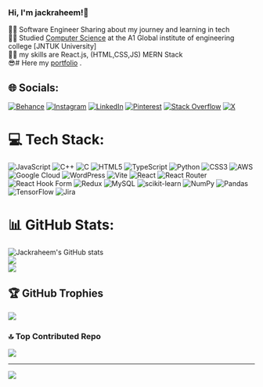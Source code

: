 <!-- Level 1 : sample bio and status-->

### Hi, I'm jackraheem!👋

👨‍💻 Software Engineer Sharing about my journey and learning in tech<br/>
👨‍🎓 Studied [Computer Science](https://youtu.be/9rGFhEnLhIU?si=m6J7RQMpzYaaOTfv) at the A1 Global institute of engineering college [JNTUK University] <br/>
🤹‍♂️ my skills are React.js, (HTML,CSS,JS) MERN Stack<br/>
 😎# Here my [portfolio](https://jackraheem.github.io/portfolio1/#skills) .

## 🌐 Socials:
[![Behance](https://img.shields.io/badge/Behance-1769ff?logo=behance&logoColor=white)](https://behance.net/https://jackraheem.github.io/portfolio1/) [![Instagram](https://img.shields.io/badge/Instagram-%23E4405F.svg?logo=Instagram&logoColor=white)](https://instagram.com/shaikraheem611) [![LinkedIn](https://img.shields.io/badge/LinkedIn-%230077B5.svg?logo=linkedin&logoColor=white)](https://linkedin.com/in/https://www.linkedin.com/in/abdul-raheem-257b6a219/) [![Pinterest](https://img.shields.io/badge/Pinterest-%23E60023.svg?logo=Pinterest&logoColor=white)](https://pinterest.com/https://in.pinterest.com/rahimss109/) [![Stack Overflow](https://img.shields.io/badge/-Stackoverflow-FE7A16?logo=stack-overflow&logoColor=white)](https://stackoverflow.com/users/https://stackoverflow.com/users/23889223/abdul-rahim) [![X](https://img.shields.io/badge/X-black.svg?logo=X&logoColor=white)](https://x.com/https://twitter.com/AbdulRahim26026)

# 💻 Tech Stack:
![JavaScript](https://img.shields.io/badge/javascript-%23323330.svg?style=for-the-badge&logo=javascript&logoColor=%23F7DF1E) ![C++](https://img.shields.io/badge/c++-%2300599C.svg?style=for-the-badge&logo=c%2B%2B&logoColor=white) ![C](https://img.shields.io/badge/c-%2300599C.svg?style=for-the-badge&logo=c&logoColor=white) ![HTML5](https://img.shields.io/badge/html5-%23E34F26.svg?style=for-the-badge&logo=html5&logoColor=white) ![TypeScript](https://img.shields.io/badge/typescript-%23007ACC.svg?style=for-the-badge&logo=typescript&logoColor=white) ![Python](https://img.shields.io/badge/python-3670A0?style=for-the-badge&logo=python&logoColor=ffdd54) ![CSS3](https://img.shields.io/badge/css3-%231572B6.svg?style=for-the-badge&logo=css3&logoColor=white) ![AWS](https://img.shields.io/badge/AWS-%23FF9900.svg?style=for-the-badge&logo=amazon-aws&logoColor=white) ![Google Cloud](https://img.shields.io/badge/GoogleCloud-%234285F4.svg?style=for-the-badge&logo=google-cloud&logoColor=white) ![WordPress](https://img.shields.io/badge/WordPress-%23117AC9.svg?style=for-the-badge&logo=WordPress&logoColor=white) ![Vite](https://img.shields.io/badge/vite-%23646CFF.svg?style=for-the-badge&logo=vite&logoColor=white) ![React](https://img.shields.io/badge/react-%2320232a.svg?style=for-the-badge&logo=react&logoColor=%2361DAFB) ![React Router](https://img.shields.io/badge/React_Router-CA4245?style=for-the-badge&logo=react-router&logoColor=white) ![React Hook Form](https://img.shields.io/badge/React%20Hook%20Form-%23EC5990.svg?style=for-the-badge&logo=reacthookform&logoColor=white) ![Redux](https://img.shields.io/badge/redux-%23593d88.svg?style=for-the-badge&logo=redux&logoColor=white) ![MySQL](https://img.shields.io/badge/mysql-%2300000f.svg?style=for-the-badge&logo=mysql&logoColor=white) ![scikit-learn](https://img.shields.io/badge/scikit--learn-%23F7931E.svg?style=for-the-badge&logo=scikit-learn&logoColor=white) ![NumPy](https://img.shields.io/badge/numpy-%23013243.svg?style=for-the-badge&logo=numpy&logoColor=white) ![Pandas](https://img.shields.io/badge/pandas-%23150458.svg?style=for-the-badge&logo=pandas&logoColor=white) ![TensorFlow](https://img.shields.io/badge/TensorFlow-%23FF6F00.svg?style=for-the-badge&logo=TensorFlow&logoColor=white) ![Jira](https://img.shields.io/badge/jira-%230A0FFF.svg?style=for-the-badge&logo=jira&logoColor=white)
# 📊 GitHub Stats:
![Jackraheem's GitHub stats](https://github-readme-stats.vercel.app/api?username=jackraheem&show_icons=true&bg_color=00000000)
<br/>
![](https://github-readme-streak-stats.herokuapp.com/?user=jackraheem&theme=dark&hide_border=false)<br/>
![](https://github-readme-stats.vercel.app/api/top-langs/?username=jackraheem&theme=dark&hide_border=false&include_all_commits=false&count_private=false&layout=compact)

## 🏆 GitHub Trophies
![](https://github-profile-trophy.vercel.app/?username=jackraheem&theme=radical&no-frame=false&no-bg=true&margin-w=4)

### 🔝 Top Contributed Repo
![](https://github-contributor-stats.vercel.app/api?username=jackraheem&limit=5&theme=dark&combine_all_yearly_contributions=true)

---
[![](https://visitcount.itsvg.in/api?id=jackraheem&icon=0&color=0)](https://visitcount.itsvg.in)

<!-- Proudly created with GPRM ( https://gprm.itsvg.in ) -->





